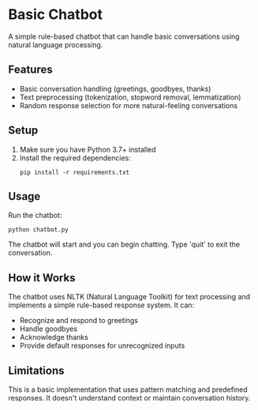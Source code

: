 # Basic Chatbot

A simple rule-based chatbot that can handle basic conversations using natural language processing.

## Features

- Basic conversation handling (greetings, goodbyes, thanks)
- Text preprocessing (tokenization, stopword removal, lemmatization)
- Random response selection for more natural-feeling conversations

## Setup

1. Make sure you have Python 3.7+ installed
2. Install the required dependencies:
   ```
   pip install -r requirements.txt
   ```

## Usage

Run the chatbot:
```
python chatbot.py
```

The chatbot will start and you can begin chatting. Type 'quit' to exit the conversation.

## How it Works

The chatbot uses NLTK (Natural Language Toolkit) for text processing and implements a simple rule-based response system. It can:
- Recognize and respond to greetings
- Handle goodbyes
- Acknowledge thanks
- Provide default responses for unrecognized inputs

## Limitations

This is a basic implementation that uses pattern matching and predefined responses. It doesn't understand context or maintain conversation history. 
